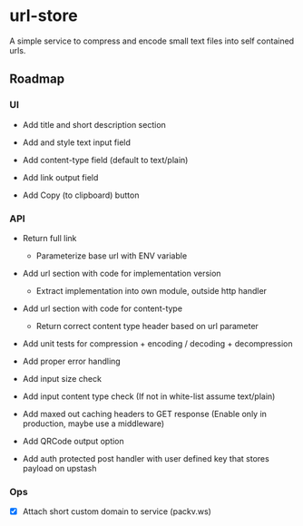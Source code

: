 # url-store

A simple service to compress and encode small text files into self contained urls.


## Roadmap


### UI

- Add title and short description section

- Add and style text input field

- Add content-type field (default to text/plain)

- Add link output field

- Add Copy (to clipboard) button

### API

- Return full link
  - Parameterize base url with ENV variable

- Add url section with code for implementation version
  - Extract implementation into own module, outside http handler

- Add url section with code for content-type
  - Return correct content type header based on url parameter

- Add unit tests for compression + encoding / decoding + decompression

- Add proper error handling

- Add input size check

- Add input content type check (If not in white-list assume text/plain)

- Add maxed out caching headers to GET response (Enable only in production, maybe use a middleware)

- Add QRCode output option

- Add auth protected post handler with user defined key that stores payload on upstash

### Ops

- [x] Attach short custom domain to service (packv.ws)